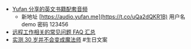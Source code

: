 - [Yufan 分享的英文书籍配套音频](https://twitter.com/amehochan/status/1772955202821238983)
	- 新地址 [https://audio.yufan.me](https://t.co/uQa2dQKR1B)
	  用户名 demo
	  密码 123456
- [远程工作相关的常见问题 FAQ 汇总](https://twitter.com/YanJian40647127/status/1773040561538117717)
- [实测 30 岁并不会变成魔法师](https://twitter.com/silosrc/status/1773238265283256361) #生日文案